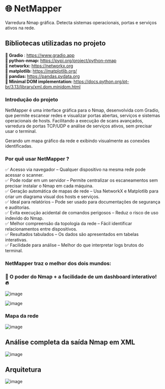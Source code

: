 # 🌐 NetMapper
Varredura Nmap gráfica. Detecta sistemas operacionais, portas e serviços ativos na rede.

## Bibliotecas utilizadas no projeto

<strong> 📁 Gradio </strong>: https://www.gradio.app
<br>
<strong> 📁 python-nmap: </strong> https://pypi.org/project/python-nmap
<br>
<strong> 📁 networkx: </strong> https://networkx.org
<br> 
<strong> 📁 matplotlib: </strong> https://matplotlib.org/
<br>
<strong> 📁 pandas: </strong> https://pandas.pydata.org
<br>
<strong> 📁 Minimal DOM implementation: </strong> https://docs.python.org/pt-br/3.13/library/xml.dom.minidom.html

### Introdução do projeto

<p> NetMapper é uma interface gráfica para o Nmap, desenvolvida com Gradio, que permite escanear redes e visualizar portas abertas, serviços e sistemas operacionais de hosts. Facilitando a execução de scans avançados, varredura de portas TCP/UDP e análise de serviços ativos, sem precisar usar o terminal.

Gerando um mapa gráfico da rede e exibindo visualmente as conexões identificadas.</p>

### Por quê usar NetMapper ?

✅ Acesso via navegador – Qualquer dispositivo na mesma rede pode acessar o scanner.
<br>
✅ Pode rodar em um servidor – Permite centralizar os escaneamentos sem precisar instalar o Nmap em cada máquina.
<br>
✅ Geração automática de mapas de rede – Usa NetworkX e Matplotlib para criar um diagrama visual dos hosts e serviços.
<br>
✅ Ideal para relatórios – Pode ser usado para documentações de segurança e auditorias.
<br>
✅ Evita execução acidental de comandos perigosos – Reduz o risco de uso indevido do Nmap.
<br>
✅ Melhor compreensão da topologia da rede – Fácil identificar relacionamentos entre dispositivos.
<br>
✅ Resultados tabulados – Os dados são apresentados em tabelas interativas.
<br> 
✅ Facilidade para análise – Melhor do que interpretar logs brutos do terminal.

### NetMapper traz o melhor dos dois mundos:
### 🚀 O poder do Nmap + a facilidade de um dashboard interativo! 🔥

![image](https://github.com/user-attachments/assets/aecf48a7-e210-437f-b635-f371be780f49)

![image](https://github.com/user-attachments/assets/d8b39cf3-2d05-461f-bdc1-161847c590fc)

### Mapa da rede

![image](https://github.com/user-attachments/assets/a96195bb-0559-4b27-9041-e02582eb791e)

## Análise completa da saída Nmap em XML 
![image](https://github.com/user-attachments/assets/f1fdbd60-ee50-4aa7-9b6f-2244d37fa5ef)

## Arquitetura 

![image](https://github.com/user-attachments/assets/310cbf2d-ea1e-4c00-843d-9fc5cf5ea633)




